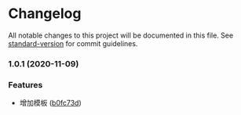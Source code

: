 # Changelog

All notable changes to this project will be documented in this file. See [standard-version](https://github.com/conventional-changelog/standard-version) for commit guidelines.

### 1.0.1 (2020-11-09)


### Features

* 增加模板 ([b0fc73d](https://github.com/tomieric/create-nike-app/commit/b0fc73d838e554ddf1e71df75f0cada5a1ee71e8))
